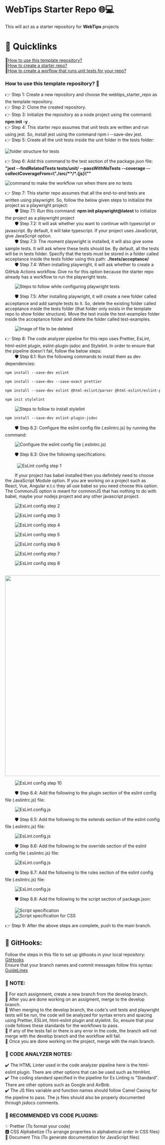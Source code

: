 #
# WebTips Starter Repo 🌐💻
This will act as a starter repository for **WebTips** projects

#
# 🔗 Quicklinks
🔹[How to use this template repository?](https://github.com/solitontech/WebTips_Starter_Repo/tree/main#how-to-use-this-template-repository-) \
🔹[How to create a starter repo?](https://github.com/solitontech/WebTips_Starter_Repo/blob/main/docs/documentation.md#how-to-create-a-starter-repo-) \
🔹[How to create a worflow that runs unit tests for your repo?](https://github.com/solitontech/WebTips_Starter_Repo/blob/main/docs/documentation.md#how-to-create-a-worflow-that-runs-unit-tests-for-your-repo-) 

### How to use this template repository? 🏁

👉 Step 1: Create a new repository and choose the webtips_starter_repo as the template repository. \
👉 Step 2: Clone the created repository.\
👉 Step 3: Initialize the repository as a node project using the command: __npm init -y__ . \
👉 Step 4: This starter repo assumes that unit tests are written and run using jest. So, install jest using the command npm i --save-dev jest.\
👉 Step 5: Create all the unit tests inside the unit folder in the tests folder: 

![folder structure for tests](https://github.com/solitontech/WebTips_Starter_Repo/blob/version2/docs/assets/Images/FolderStructure/testFolder.png)

👉 Step 6: Add this command to the test section of the package.json file:
__"jest --findRelatedTests tests/unit/ --passWithNoTests --coverage --collectCoverageFrom=\\"./src/**/*.{js}\\""__

![command to make the workflow run when there are no tests](https://github.com/solitontech/WebTips_Starter_Repo/blob/version2/docs/assets/Images/JestTests/jestTestScript.PNG)

👉 Step 7: This starter repo assumes that all the end-to-end tests are written using playwright. So, follow the below given steps to initialize the project as a playwright project: \
&nbsp; &nbsp; &nbsp; &nbsp; 🛡️ Step 7.1: Run this command: __npm init playwright@latest__ to initialize the project as a playwright project\
&nbsp; &nbsp; &nbsp; &nbsp; 🛡️ Step 7.2: It will ask whether you want to continue with typescript or javascript. By default, it will take typescript. If your project uses JavaScript, give JavaScript option.  \
&nbsp; &nbsp; &nbsp; &nbsp; 🛡️ Step 7.3: The moment playwright is installed, it will also give some sample tests. It will ask where these tests should be. By default, all the tests will be in tests folder. Specify that the tests must be stored in a folder called acceptance inside the tests folder using this path: __./tests/acceptance/__ \
&nbsp; &nbsp; &nbsp; &nbsp; 🛡️ Step 7.4: When installing playwright, it will ask whether to create a GitHub Actions workflow. Give no for this option because the starter repo already has a workflow to run the playwright tests. 

&nbsp; &nbsp; &nbsp; &nbsp; ![Steps to follow while configuring playwright tests](https://github.com/solitontech/WebTips_Starter_Repo/blob/version2/docs/assets/Images/PlaywrightTests/configUpdated.PNG) 

&nbsp; &nbsp; &nbsp; &nbsp; 🛡️ Step 7.5: After installing playwright, it will create a new folder called acceptance and add sample tests to it. So, delete the existing folder called acceptance inside the tests folder (that folder only exists in the template repo to show folder structure). Move the test inside the test-examples folder inside the acceptance folder and delete the folder called test-examples.

&nbsp; &nbsp; &nbsp; &nbsp; ![Image of file to be deleted](https://github.com/solitontech/WebTips_Starter_Repo/blob/main/docs/assets/Images/PlaywrightTests/testExamples.PNG) 

👉 Step 8: The code analyzer pipeline for this repo uses Prettier, EsLint, html-eslint plugin, eslint-plugin-jsdoc and Stylelint. In order to ensure that the pipeline doesn't fail, follow the below steps: \
&nbsp; &nbsp; &nbsp; &nbsp; 🛡️ Step 8.1: Run the following commands to install them as dev dependencies: 

```diff
npm install --save-dev eslint
```
```diff
npm install --save-dev --save-exact prettier 
```
```diff
npm install --save-dev eslint @html-eslint/parser @html-eslint/eslint-plugin
```
```diff
npm init stylelint
```

&nbsp; &nbsp; &nbsp; &nbsp; ![Steps to follow to install stylelint](https://github.com/solitontech/WebTips_Starter_Repo/blob/main/docs/assets/Images/CodeAnalyzer/styleLintCSS.PNG) 

```diff
npm install --save-dev eslint-plugin-jsdoc
```

&nbsp; &nbsp; &nbsp; &nbsp; 🛡️ Step 8.2: Configure the eslint config file (.eslintrc.js) by running the command:

&nbsp; &nbsp; &nbsp; &nbsp; ![Configure the eslint config file (.eslintrc.js)](https://github.com/solitontech/WebTips_Starter_Repo/blob/main/docs/assets/Images/CodeAnalyzer/eslintConfig.PNG) 

&nbsp; &nbsp; &nbsp; &nbsp; 🛡️ Step 8.3: Give the following specifications: 

&nbsp; &nbsp; &nbsp; &nbsp; &nbsp; ![EsLint config step 1](https://github.com/solitontech/WebTips_Starter_Repo/blob/main/docs/assets/Images/CodeAnalyzer/esLintConfigStep1.PNG) 

&nbsp; &nbsp; &nbsp; &nbsp; If your project has babel installed then you definitely need to choose the JavaScript Module option. If you are working on a project such as React, Vue, Angular e.t.c they all use babel so you need choose this option. The CommonJS option is meant for commonJS that has nothing to do with babel, maybe your nodejs project and any other javascript project. 

&nbsp; &nbsp; &nbsp; &nbsp; ![EsLint config step 2](https://github.com/solitontech/WebTips_Starter_Repo/blob/main/docs/assets/Images/CodeAnalyzer/esLintConfigStep2.PNG)

&nbsp; &nbsp; &nbsp; &nbsp; ![EsLint config step 3](https://github.com/solitontech/WebTips_Starter_Repo/blob/main/docs/assets/Images/CodeAnalyzer/esLintConfigStep3.PNG)

&nbsp; &nbsp; &nbsp; &nbsp; ![EsLint config step 4](https://github.com/solitontech/WebTips_Starter_Repo/blob/main/docs/assets/Images/CodeAnalyzer/esLintConfigStep4.PNG)

&nbsp; &nbsp; &nbsp; &nbsp; ![EsLint config step 5](https://github.com/solitontech/WebTips_Starter_Repo/blob/main/docs/assets/Images/CodeAnalyzer/esLintConfigStep5.PNG)

&nbsp; &nbsp; &nbsp; &nbsp; ![EsLint config step 6](https://github.com/solitontech/WebTips_Starter_Repo/blob/main/docs/assets/Images/CodeAnalyzer/esLintConfigStep6.PNG)

&nbsp; &nbsp; &nbsp; &nbsp; ![EsLint config step 7](https://github.com/solitontech/WebTips_Starter_Repo/blob/main/docs/assets/Images/CodeAnalyzer/esLintConfigStep7.PNG)

&nbsp; &nbsp; &nbsp; &nbsp; ![EsLint config step 8](https://github.com/solitontech/WebTips_Starter_Repo/blob/main/docs/assets/Images/CodeAnalyzer/esLintConfigStep8.PNG)

&nbsp; &nbsp; &nbsp; &nbsp; <img src="https://github.com/solitontech/WebTips_Starter_Repo/blob/main/docs/assets/Images/CodeAnalyzer/esLintConfigStep9.PNG" width="650">

&nbsp; &nbsp; &nbsp; &nbsp; ![EsLint config step 10](https://github.com/solitontech/WebTips_Starter_Repo/blob/main/docs/assets/Images/CodeAnalyzer/esLintConfigStep10.PNG)

&nbsp; &nbsp; &nbsp; &nbsp; 🛡️ Step 8.4: Add the following to the plugin section of the eslint config file (.eslintrc.js) file: 

&nbsp; &nbsp; &nbsp; &nbsp; ![EsLint.config.js](https://github.com/solitontech/WebTips_Starter_Repo/blob/main/docs/assets/Images/CodeAnalyzer/pluginsList.PNG) 

&nbsp; &nbsp; &nbsp; &nbsp; 🛡️ Step 8.5: Add the following to the extends section of the eslint config file (.eslintrc.js) file: 

&nbsp; &nbsp; &nbsp; &nbsp; ![EsLint.config.js](https://github.com/solitontech/WebTips_Starter_Repo/blob/main/docs/assets/Images/CodeAnalyzer/extendsEslintConfig.PNG) 

&nbsp; &nbsp; &nbsp; &nbsp; 🛡️ Step 8.6: Add the following to the override section of the eslint config file (.eslintrc.js) file: 

&nbsp; &nbsp; &nbsp; &nbsp; ![EsLint.config.js](https://github.com/solitontech/WebTips_Starter_Repo/blob/version2/docs/assets/Images/CodeAnalyzer/OverridesConfigUpdated.PNG) 

&nbsp; &nbsp; &nbsp; &nbsp; 🛡️ Step 8.7: Add the following to the rules section of the eslint config file (.eslintrc.js) file: 

&nbsp; &nbsp; &nbsp; &nbsp; ![EsLint.config.js](https://github.com/solitontech/WebTips_Starter_Repo/blob/main/docs/assets/Images/CodeAnalyzer/rulesEslintConfig.PNG) 

&nbsp; &nbsp; &nbsp; &nbsp; 🛡️ Step 8.8: Add the following to the script section of package.json: 

&nbsp; &nbsp; &nbsp; &nbsp; ![Script specification](https://github.com/solitontech/WebTips_Starter_Repo/blob/main/docs/assets/Images/CodeAnalyzer/ScriptSpecification.PNG) \
&nbsp; &nbsp; &nbsp; &nbsp; ![Script specification for CSS](https://github.com/solitontech/WebTips_Starter_Repo/blob/main/docs/assets/Images/CodeAnalyzer/scriptStyleLintCSS.PNG) 

👉 Step 9: After the above steps are complete, push to the main branch. 

## 📎 GitHooks:
Follow the steps in this file to set up githooks in your local repository: [GitHooks](https://github.com/solitontech/WebTips_Starter_Repo/blob/main/docs/gitHooks.md#git-hooks) \
Ensure that your branch names and commit messages follow this syntax: [GuideLines](https://github.com/solitontech/WebTips_Starter_Repo/blob/main/docs/guidelines%20for%20git.md#-guidelines-for-branch-name--commit-messages)

### 🔻 NOTE:
📌 For each assignment, create a new branch from the develop branch. \
📌 After you are done working on an assigment, merge to the develop branch. \
📌 When merging to the develop branch, the code's unit tests and playwright tests will be run, the code will be analyzed for syntax errors and spacing using Prettier, ESLint, html-eslint plugin and stylelint. So, ensure that your code follows these standards for the workflows to pass. \
📌 If any of the tests fail or there is any error in the code, the branch will not merge with the develop branch and the workflow will fail. \
📌 Once you are done working on the project, merge with the main branch. 

### 🔻 CODE ANALYZER NOTES:
✔️ The HTML Linter used in the code analyzer pipeline here is the html-eslint plugin. There are other options that can be used such as htmlHint. \
✔️ The coding standard specified in the pipeline for Es Linting is "Standard". There are other options such as Google and AirBnb. \
✔️ The JS files variable and function names should follow Camel Casing for the pipeline to pass. The js files should also be properly documented through jsdocs comments.

### 🔌 RECOMMENDED VS CODE PLUGINS:
✨ Prettier (To format your code)\
🅰️ CSS Alphabetize (To arrange properties in alphabetical order in CSS files)\
📖 Document This (To generate documentation for JavaScript files)



